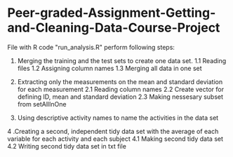 # Peer-graded-Assignment-Getting-and-Cleaning-Data-Course-Project

File with R code "run_analysis.R" perform following steps:

1. Merging the training and the test sets to create one data set.
1.1 Reading files
1.2 Assigning column names
1.3 Merging all data in one set

2. Extracting only the measurements on the mean and standard deviation for each measurement
2.1 Reading column names
2.2 Create vector for defining ID, mean and standard deviation
2.3 Making nessesary subset from setAllInOne

3. Using descriptive activity names to name the activities in the data set

4 .Creating a second, independent tidy data set with the average of each variable for each activity and each subject
4.1 Making second tidy data set
4.2 Writing second tidy data set in txt file
